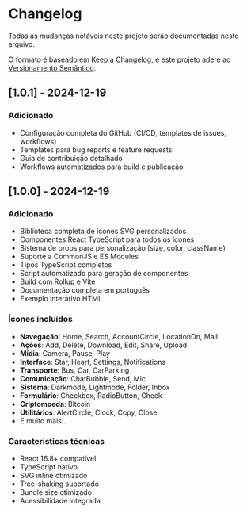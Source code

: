 # Changelog

Todas as mudanças notáveis neste projeto serão documentadas neste arquivo.

O formato é baseado em [Keep a Changelog](https://keepachangelog.com/pt-BR/1.0.0/),
e este projeto adere ao [Versionamento Semântico](https://semver.org/lang/pt-BR/).

## [1.0.1] - 2024-12-19

### Adicionado
- Configuração completa do GitHub (CI/CD, templates de issues, workflows)
- Templates para bug reports e feature requests
- Guia de contribuição detalhado
- Workflows automatizados para build e publicação

## [1.0.0] - 2024-12-19

### Adicionado
- Biblioteca completa de ícones SVG personalizados
- Componentes React TypeScript para todos os ícones
- Sistema de props para personalização (size, color, className)
- Suporte a CommonJS e ES Modules
- Tipos TypeScript completos
- Script automatizado para geração de componentes
- Build com Rollup e Vite
- Documentação completa em português
- Exemplo interativo HTML

### Ícones incluídos
- **Navegação**: Home, Search, AccountCircle, LocationOn, Mail
- **Ações**: Add, Delete, Download, Edit, Share, Upload
- **Mídia**: Camera, Pause, Play
- **Interface**: Star, Heart, Settings, Notifications
- **Transporte**: Bus, Car, CarParking
- **Comunicação**: ChatBubble, Send, Mic
- **Sistema**: Darkmode, Lightmode, Folder, Inbox
- **Formulário**: Checkbox, RadioButton, Check
- **Criptomoeda**: Bitcoin
- **Utilitários**: AlertCircle, Clock, Copy, Close
- E muito mais...

### Características técnicas
- React 16.8+ compatível
- TypeScript nativo
- SVG inline otimizado
- Tree-shaking suportado
- Bundle size otimizado
- Acessibilidade integrada
